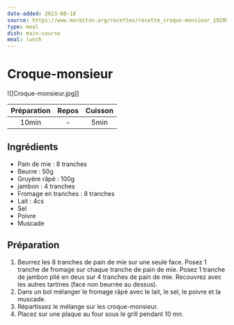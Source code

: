 ```yaml
---
date-added: 2023-08-18
source: https://www.marmiton.org/recettes/recette_croque-monsieur_19208.aspx
type: meal
dish: main-course
meal: lunch
---
```


# Croque-monsieur

![[Croque-monsieur.jpg]]

| Préparation | Repos | Cuisson |
|:-----------:|:-----:|:-------:|
|    10min    |   -   |  5min   |

## Ingrédients

- Pain de mie : 8 tranches
- Beurre : 50g
- Gruyère râpé : 100g
- jambon : 4 tranches
- Fromage en tranches : 8 tranches
- Lait : 4cs
- Sel
- Poivre
- Muscade

## Préparation

1. Beurrez les 8 tranches de pain de mie sur une seule face. Posez 1 tranche de fromage sur chaque tranche de pain de mie. Posez 1 tranche de jambon plié en deux sur 4 tranches de pain de mie. Recouvrez avec les autres tartines (face non beurrée au dessus).
2. Dans un bol mélanger le fromage râpé avec le lait, le sel, le poivre et la muscade.
3. Répartissez le mélange sur les croque-monsieur.
4. Placez sur une plaque au four sous le grill pendant 10 mn.
